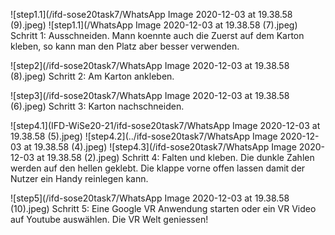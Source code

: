 ![step1.1](/ifd-sose20task7/WhatsApp Image 2020-12-03 at 19.38.58 (9).jpeg)
![step1.1](/WhatsApp Image 2020-12-03 at 19.38.58 (7).jpeg)
Schritt 1: 
Ausschneiden. Mann koennte auch die Zuerst auf dem Karton kleben, so kann man den Platz aber besser verwenden.

![step2](/ifd-sose20task7/WhatsApp Image 2020-12-03 at 19.38.58 (8).jpeg)
Schritt 2: 
Am Karton ankleben. 

![step3](/ifd-sose20task7/WhatsApp Image 2020-12-03 at 19.38.58 (6).jpeg)
Schritt 3: 
Karton nachschneiden.

![step4.1](IFD-WiSe20-21/ifd-sose20task7/WhatsApp Image 2020-12-03 at 19.38.58 (5).jpeg)
![step4.2](../ifd-sose20task7/WhatsApp Image 2020-12-03 at 19.38.58 (4).jpeg)
![step4.3](/ifd-sose20task7/WhatsApp Image 2020-12-03 at 19.38.58 (2).jpeg)
Schritt 4:
Falten und kleben. Die dunkle Zahlen werden auf den hellen geklebt. Die klappe vorne offen lassen damit der Nutzer ein Handy reinlegen kann. 

![step5](/ifd-sose20task7/WhatsApp Image 2020-12-03 at 19.38.58 (10).jpeg)
Schritt 5:
Eine Google VR Anwendung starten oder ein VR Video auf Youtube auswählen. Die VR Welt geniessen!
